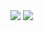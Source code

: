 <!-- My GitHub stats -->
<img src="https://github-readme-stats-lxleqxr3y-tmrsich.vercel.app/api?username=tmrsich&theme=algolia&show_icons=true"/>

<!-- My top languages -->
<img src="https://github-readme-stats-lxleqxr3y-tmrsich.vercel.app/api/top-langs/?username=tmrsich&theme=algolia&count_private=true&langs_count=50&layout=compact"/>
